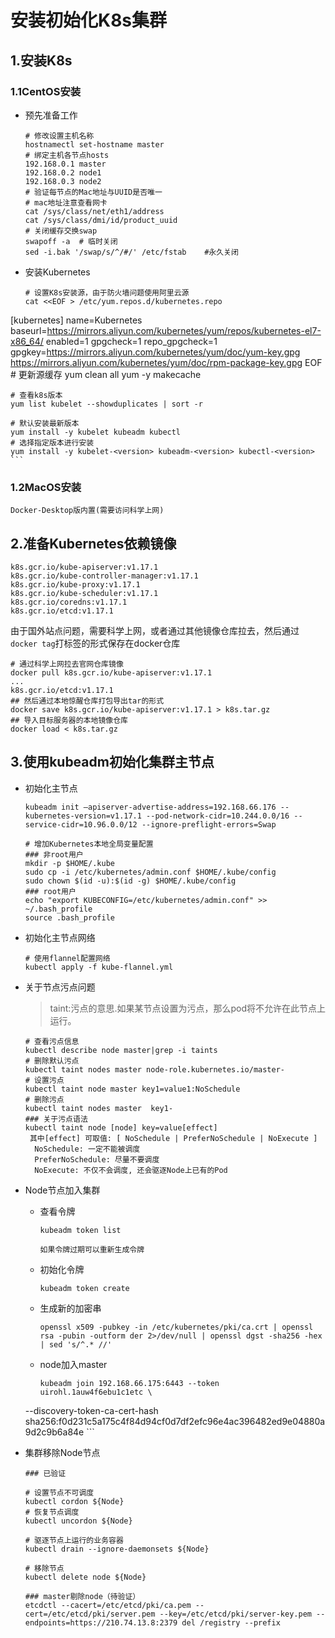 # 安装初始化K8s集群
## 1.安装K8s
### 1.1CentOS安装
+ 预先准备工作

    ```shell
    # 修改设置主机名称
    hostnamectl set-hostname master
    # 绑定主机各节点hosts
    192.168.0.1 master
    192.168.0.2 node1
    192.168.0.3 node2
    # 验证每节点的Mac地址与UUID是否唯一
    # mac地址注意查看网卡
    cat /sys/class/net/eth1/address
    cat /sys/class/dmi/id/product_uuid
    # 关闭缓存交换swap
    swapoff -a  # 临时关闭
    sed -i.bak '/swap/s/^/#/' /etc/fstab    #永久关闭
    ```
    
+ 安装Kubernetes
    ```shell
    # 设置K8s安装源，由于防火墙问题使用阿里云源
    cat <<EOF > /etc/yum.repos.d/kubernetes.repo
[kubernetes]
name=Kubernetes
baseurl=https://mirrors.aliyun.com/kubernetes/yum/repos/kubernetes-el7-x86_64/
enabled=1
gpgcheck=1
repo_gpgcheck=1
gpgkey=https://mirrors.aliyun.com/kubernetes/yum/doc/yum-key.gpg https://mirrors.aliyun.com/kubernetes/yum/doc/rpm-package-key.gpg
EOF
    # 更新源缓存
    yum clean all
    yum -y makecache
    
    # 查看k8s版本
    yum list kubelet --showduplicates | sort -r 
    
    # 默认安装最新版本
    yum install -y kubelet kubeadm kubectl
    # 选择指定版本进行安装
    yum install -y kubelet-<version> kubeadm-<version> kubectl-<version>
    ```

### 1.2MacOS安装
```shell
Docker-Desktop版内置(需要访问科学上网)
```
## 2.准备Kubernetes依赖镜像
```shell
k8s.gcr.io/kube-apiserver:v1.17.1
k8s.gcr.io/kube-controller-manager:v1.17.1
k8s.gcr.io/kube-proxy:v1.17.1
k8s.gcr.io/kube-scheduler:v1.17.1
k8s.gcr.io/coredns:v1.17.1
k8s.gcr.io/etcd:v1.17.1
```
由于国外站点问题，需要科学上网，或者通过其他镜像仓库拉去，然后通过`docker tag`打标签的形式保存在docker仓库
```shell
# 通过科学上网拉去官网仓库镜像
docker pull k8s.gcr.io/kube-apiserver:v1.17.1
...
k8s.gcr.io/etcd:v1.17.1
## 然后通过本地惊醒仓库打包导出tar的形式
docker save k8s.gcr.io/kube-apiserver:v1.17.1 > k8s.tar.gz
## 导入目标服务器的本地镜像仓库
docker load < k8s.tar.gz
```

## 3.使用kubeadm初始化集群主节点
+ 初始化主节点
    ```shell
    kubeadm init –apiserver-advertise-address=192.168.66.176 --kubernetes-version=v1.17.1 --pod-network-cidr=10.244.0.0/16 --service-cidr=10.96.0.0/12 --ignore-preflight-errors=Swap
    
    # 增加Kubernetes本地全局变量配置
    ### 非root用户
    mkdir -p $HOME/.kube
    sudo cp -i /etc/kubernetes/admin.conf $HOME/.kube/config
    sudo chown $(id -u):$(id -g) $HOME/.kube/config
    ### root用户
    echo "export KUBECONFIG=/etc/kubernetes/admin.conf" >> ~/.bash_profile
    source .bash_profile
    ```
+ 初始化主节点网络

    ```shell
    # 使用flannel配置网络
    kubectl apply -f kube-flannel.yml
    ```
+ 关于节点污点问题
    > taint:污点的意思.如果某节点设置为污点，那么pod将不允许在此节点上运行。
    
    ```shell
    # 查看污点信息
    kubectl describe node master|grep -i taints
    # 删除默认污点
    kubectl taint nodes master node-role.kubernetes.io/master-
    # 设置污点
    kubectl taint node master key1=value1:NoSchedule
    # 删除污点
    kubectl taint nodes master  key1-    
    ### 关于污点语法
    kubectl taint node [node] key=value[effect]   
     其中[effect] 可取值: [ NoSchedule | PreferNoSchedule | NoExecute ]
      NoSchedule: 一定不能被调度
      PreferNoSchedule: 尽量不要调度
      NoExecute: 不仅不会调度, 还会驱逐Node上已有的Pod
    ```
+ Node节点加入集群
    
    + 查看令牌
        ```shell
        kubeadm token list
        ```
        
        `如果令牌过期可以重新生成令牌`
    + 初始化令牌
        ```shell
        kubeadm token create
        ```
    + 生成新的加密串
        ```shell
        openssl x509 -pubkey -in /etc/kubernetes/pki/ca.crt | openssl rsa -pubin -outform der 2>/dev/null | openssl dgst -sha256 -hex | sed 's/^.* //'
        ```
    + node加入master
        ```shell
        kubeadm join 192.168.66.175:6443 --token uirohl.1auw4f6ebu1c1etc \
    --discovery-token-ca-cert-hash sha256:f0d231c5a175c4f84d94cf0d7df2efc96e4ac396482ed9e04880a9d2c9b6a84e 
        ```
+ 集群移除Node节点
    ```shell 
    ### 已验证
    
    # 设置节点不可调度
    kubectl cordon ${Node}
    # 恢复节点调度
    kubectl uncordon ${Node}
    
    # 驱逐节点上运行的业务容器
    kubectl drain --ignore-daemonsets ${Node}
    
    # 移除节点
    kubectl delete node ${Node}
    
    ### master剔除node（待验证）
    etcdctl --cacert=/etc/etcd/pki/ca.pem --cert=/etc/etcd/pki/server.pem --key=/etc/etcd/pki/server-key.pem --endpoints=https://210.74.13.8:2379 del /registry --prefix
    ```
    